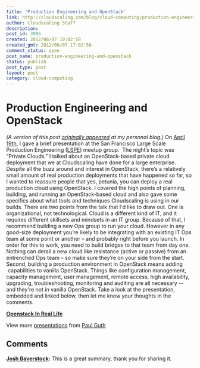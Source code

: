 ```yaml
---
title: 'Production Engineering and OpenStack'
link: http://cloudscaling.com/blog/cloud-computing/production-engineering-and-openstack/
author: Cloudscaling Staff
description: 
post_id: 3986
created: 2012/06/07 10:02:58
created_gmt: 2012/06/07 17:02:58
comment_status: open
post_name: production-engineering-and-openstack
status: publish
post_type: post
layout: post
category: cloud-computing
---
```


# Production Engineering and OpenStack

_(A version of this post [originally appeared](http://constructolution.wordpress.com/2012/05/21/lspe-presentation-on-openstack-6-2/) at my personal blog.)_ On [April 19th](http://www.meetup.com/SF-Bay-Area-Large-Scale-Production-Engineering/events/48901162/), I gave a brief presentation at the San Francisco Large Scale Production Engineering ([LSPE](http://www.meetup.com/SF-Bay-Area-Large-Scale-Production-Engineering/)) meetup group.  The night’s topic was “Private Clouds.” I talked about an OpenStack-based private cloud deployment that we at Cloudscaling have done for a large enterprise. Despite all the buzz around and interest in OpenStack, there’s a relatively small amount of real production deployments that have happened so far, so I wanted to reassure people that yes, petunia, you can deploy a real production cloud using OpenStack. I covered the high points of planning, building, and running an OpenStack-based cloud and also gave some specifics about what tools and techniques Cloudscaling is using in our builds. There are two points from the talk that I'd like to draw out. One is organizational, not technological. Cloud is a different kind of IT, and it requires different skillsets and mindsets in an IT group. Because of that, I recommend building a new Ops group to run your cloud. However in any good-size deployment you’re likely to be integrating with an existing IT Ops team at some point or another – and probably right before you launch. In order for this to work, you need to build bridges to that team from day one. Nothing can derail a new cloud like resistance (active or passive) from an entrenched Ops team – so make sure they’re on your side from the start. Second, building a production environment in OpenStack means adding  capabilities to vanilla OpenStack. Things like configuration management, capacity management, user management, remote access, high availability, upgrading, troubleshooting, monitoring and auditing are all necessary -- and they're not in vanilla OpenStack. Take a look at the presentation, embedded and linked below, then let me know your thoughts in the comments. 

**[Openstack In Real Life](http://www.slideshare.net/pgutheb/openstack-in-real-life)**

View more [presentations](http://www.slideshare.net/) from [Paul Guth](http://www.slideshare.net/pgutheb)

## Comments

**[Josh Baverstock](#3366 "2012-06-07 22:49:00"):** This is a great summary, thank you for sharing it.

